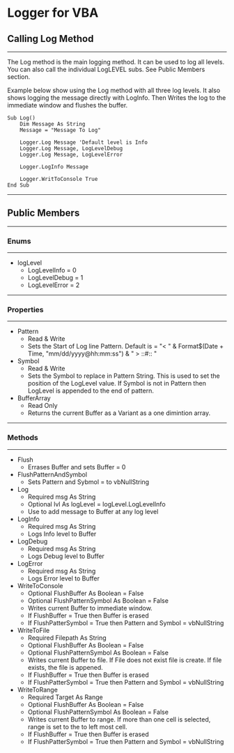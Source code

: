 # Logger for VBA

## Calling Log Method
___
The Log method is the main logging method. It can be used to log all levels. You can also call the individual LogLEVEL subs. See Public Members section.

Example below show using the Log method with all three log levels. It also shows logging the message directly with LogInfo. Then Writes the log to the immediate window and flushes the buffer.

    Sub Log()
        Dim Message As String
        Message = "Message To Log"

        Logger.Log Message 'Default level is Info
        Logger.Log Message, LogLevelDebug
        Logger.Log Message, LogLevelError
        
        Logger.LogInfo Message

        Logger.WritToConsole True
    End Sub

___
## Public Members
___
### Enums
___
* logLevel
    * LogLevelInfo = 0
    * LogLevelDebug = 1
    * LogLevelError = 2
___
### Properties
___
* Pattern
    * Read & Write
    * Sets the Start of Log line Pattern. Default is = "< " & Format$(Date + Time, "mm/dd/yyyy@hh:mm:ss") & " > ::#::  "
* Symbol
    * Read & Write
    * Sets the Symbol to replace in Pattern String. This is used to set the position of the LogLevel value. If Symbol is not in Pattern then LogLevel is appended to the end of pattern. 
* BufferArray
    * Read Only
    * Returns the current Buffer as a Variant as a one dimintion array. 
___
### Methods
___
* Flush
    * Errases Buffer and sets Buffer = 0
* FlushPatternAndSymbol
    * Sets Pattern and Sybmol = to vbNullString
* Log
    * Required msg As String
    * Optional lvl As logLevel = logLevel.LogLevelInfo
    * Use to add message to Buffer at any log level
* LogInfo
    * Required msg As String
    * Logs Info level to Buffer
* LogDebug
    * Required msg As String
    * Logs Debug level to Buffer
* LogError
    * Required msg As String
    * Logs Error level to Buffer
* WriteToConsole
    * Optional FlushBuffer As Boolean = False
    * Optional FlushPatternSymbol As Boolean = False
    * Writes current Buffer to immediate window.
    * If FlushBuffer = True then Buffer is erased
    * If FlushPatterSymbol = True then Pattern and Symbol = vbNullString
* WriteToFile
    * Required Filepath As String
    * Optional FlushBuffer As Boolean = False
    * Optional FlushPatternSymbol As Boolean = False
    * Writes current Buffer to file. If File does not exist file is create. If file exists, the file is appened.
    * If FlushBuffer = True then Buffer is erased
    * If FlushPatterSymbol = True then Pattern and Symbol = vbNullString
* WriteToRange
    * Required Target As Range
    * Optional FlushBuffer As Boolean = False
    * Optional FlushPatternSymbol As Boolean = False
    * Writes current Buffer to range. If more than one cell is selected, range is set to the to left most cell. 
    * If FlushBuffer = True then Buffer is erased
    * If FlushPatterSymbol = True then Pattern and Symbol = vbNullString